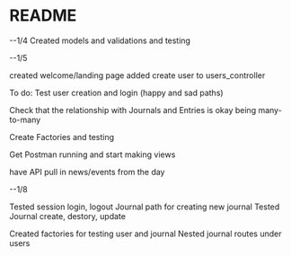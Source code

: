 # README
--1/4
Created models and validations and testing

--1/5

created welcome/landing page
added create user to users_controller

To do:
Test user creation and login
(happy and sad paths)

Check that the relationship with Journals and Entries is okay being many-to-many

Create Factories and testing

Get Postman running and start making views

have API pull in news/events from the day

--1/8

Tested session login, logout
Journal path for creating new journal
Tested Journal create, destory, update

Created factories for testing user and journal
Nested journal routes under users


